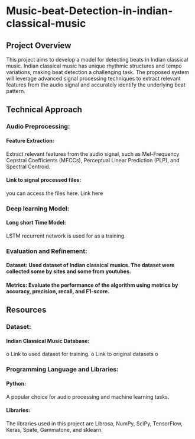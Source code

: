 # Music-beat-Detection-in-indian-classical-music
## Project Overview
This project aims to develop a model for detecting beats in Indian classical music. Indian classical music has unique rhythmic structures and tempo variations, making beat detection a challenging task. The proposed system will leverage advanced signal processing techniques to extract relevant features from the audio signal and accurately identify the underlying beat pattern.
## Technical Approach
### Audio Preprocessing:
#### Feature Extraction: 
Extract relevant features from the audio signal, such as Mel-Frequency Cepstral Coefficients (MFCCs), Perceptual Linear Prediction (PLP), and Spectral Centroid.
#### Link to signal processed files: 
you can access the files here.
Link here
### Deep learning Model:
#### Long short Time Model: 
LSTM recurrent network  is used for as a training.
### Evaluation and Refinement:
#### Dataset: Used dataset of Indian classical musics. The dataset were collected some by sites and some from youtubes.
#### Metrics: Evaluate the performance of the algorithm using metrics by accuracy, precision, recall, and F1-score.
## Resources
### Dataset:
#### Indian Classical Music Database: 
o	Link to used dataset for training.
o	Link to original datasets
o	
### Programming Language and Libraries:
#### Python: 
A popular choice for audio processing and machine learning tasks.
#### Libraries: 
The libraries used in this project are Librosa, NumPy, SciPy, TensorFlow, Keras, Spafe, Gammatone, and sklearn.


